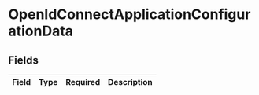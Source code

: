 # OpenIdConnectApplicationConfigurationData


## Fields

| Field       | Type        | Required    | Description |
| ----------- | ----------- | ----------- | ----------- |